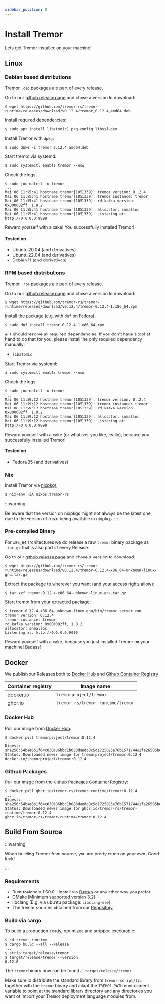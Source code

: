 ```yaml
---
sidebar_position: 0
---
```


# Install Tremor

Lets get Tremor installed on your machine!

## Linux

### Debian based distributions

Tremor `.deb` packages are part of every release. 

Go to our [github release page](https://github.com/tremor-rs/tremor-runtime/releases) and chose a version to download:

```console
$ wget https://github.com/tremor-rs/tremor-runtime/releases/download/v0.12.4/tremor_0.12.4_amd64.deb
```

Install required dependencies:

```console
$ sudo apt install libatomic1 pkg-config libssl-dev
```

Install Tremor with `dpkg`:

```
$ sudo dpkg -i tremor_0.12.4_amd64.deb
```

Start tremor via systemd:

```
$ sudo systemctl enable tremor --now
```

Check the logs:

```
$ sudo journalctl -u tremor
...
Mai 06 11:55:41 hostname tremor[1051339]: tremor version: 0.12.4
Mai 06 11:55:41 hostname tremor[1051339]: tremor instance: tremor
Mai 06 11:55:41 hostname tremor[1051339]: rd_kafka version: 0x000002ff, 1.8.2
Mai 06 11:55:41 hostname tremor[1051339]: allocator: snmalloc
Mai 06 11:55:41 hostname tremor[1051339]: Listening at: http://0.0.0.0:9898
```

Reward yourself with a cake! You successfully installed Tremor!

#### Tested on

* Ubuntu 20.04 (and derivatives)
* Ubuntu 22.04 (and derivatives)
* Debian 11 (and derivatives)

### RPM based distributions

Tremor `.rpm` packages are part of every release.

Go to our [github release page](https://github.com/tremor-rs/tremor-runtime/releases) and chose a version to download:

```console
$ wget https://github.com/tremor-rs/tremor-runtime/releases/download/v0.12.4/tremor-0.12.4-1.x86_64.rpm
```

Install the package (e.g. with `dnf` on Fedora):

```console
$ sudo dnf install tremor-0.12.4-1.x86_64.rpm
```

`dnf` should resolve all required dependencies. If you don't have a tool at hand to do that for you,
please install the only required dependency manually:

 - `libatomic` 

Start Tremor via systemd:

```
$ sudo systemctl enable tremor --now
```

Check the logs:

```
$ sudo journalctl -u tremor
...
Mai 06 11:59:12 hostname tremor[1051339]: tremor version: 0.12.4
Mai 06 11:59:12 hostname tremor[1051339]: tremor instance: tremor
Mai 06 11:59:12 hostname tremor[1051339]: rd_kafka version: 0x000002ff, 1.8.2
Mai 06 11:59:12 hostname tremor[1051339]: allocator: snmalloc
Mai 06 11:59:12 hostname tremor[1051339]: Listening at: http://0.0.0.0:9898
```

Reward yourself with a cake (or whatever you like, really), because you successfully installed Tremor!

#### Tested on

* Fedora 35 (and derivatives)

### Nix

Install Tremor via [nixpkgs](https://github.com/NixOS/nixpkgs/blob/master/pkgs/tools/misc/tremor-rs/default.nix)

```console
$ nix-env -iA nixos.tremor-rs
```

:::warning

Be aware that the version on nixpkgs might not always be the latest one, due to the version of rustc being available in nixpkgs.
:::

### Pre-compiled Binary

For `x86_64` architectures we do release a raw `tremor` binary package as `.tar.gz` that is also part of every Release.

Go to our [github release page](https://github.com/tremor-rs/tremor-runtime/releases) and chose a version to download:

```console
$ wget https://github.com/tremor-rs/tremor-runtime/releases/download/v0.12.4/tremor-0.12.4-x86_64-unknown-linux-gnu.tar.gz
```

Extract the package to wherever you want (and your access rights allow):

```console
$ tar xzf tremor-0.12.4-x86_64-unknown-linux-gnu.tar.gz
```

Start tremor from your extracted package:

```console
$ tremor-0.12.4-x86_64-unknown-linux-gnu/bin/tremor server run
tremor version: 0.12.4
tremor instance: tremor
rd_kafka version: 0x000002ff, 1.8.2
allocator: snmalloc
Listening at: http://0.0.0.0:9898
```

Reward yourself with a cake, because you just installed Tremor on your machine! Badass!

## Docker

We publish our Releases both to [Docker Hub](https://hub.docker.com/r/tremorproject/tremor) and [Github Container Registry](https://github.com/tremor-rs/tremor-runtime/pkgs/container/tremor-runtime%2Ftremor)

| Container registry | Image name                        |
|--------------------|-----------------------------------|
| docker.io          | `tremorproject/tremor`            |
| ghcr.io            | `tremor-rs/tremor-runtime/tremor` |

### Docker Hub

Pull our image from [Docker Hub](https://hub.docker.com/r/tremorproject/tremor):

```console
$ docker pull tremorproject/tremor:0.12.4
...
Digest: sha256:54bae6b1f64c030086bbc1b083daedc8c5d1725093e76b1571744e1fa26505be
Status: Downloaded newer image for tremorproject/tremor:0.12.4
docker.io/tremorproject/tremor:0.12.4
```

### Github Packages

Pull our image from the [Github Packages Container Registry](https://ghcr.io):

```console
$ docker pull ghcr.io/tremor-rs/tremor-runtime/tremor:0.12.4
...
Digest: sha256:54bae6b1f64c030086bbc1b083daedc8c5d1725093e76b1571744e1fa26505be
Status: Downloaded newer image for ghcr.io/tremor-rs/tremor-runtime/tremor:0.12.4
ghcr.io/tremor-rs/tremor-runtime/tremor:0.12.4
```

## Build From Source

:::warning

When building Tremor from source, you are pretty much on your own. Good luck!

:::

### Requirements

* Rust toolchain 1.60.0 - Install via [Rustup](https://rustup.rs/) or any other way you prefer
* CMake (Minimum supported version 3.2)
* libclang (E.g. via ubuntu package: `libclang-dev`)
* The tremor sources obtained from our [Repository](https://github.com/tremor-rs/tremor-runtime)

### Build via cargo

To build a production-ready, optimized and stripped executable:

```console
$ cd tremor-runtime
$ cargo build --all --release
...
$ strip target/release/tremor
$ target/release/tremor --version
0.12.0
```

The `tremor` binary now can be found at `target/release/tremor`.

Make sure to distribute the standard library from `tremor-script/lib` together with the `tremor` binary and adapt the `TREMOR_PATH` environment variable
to point at the standard library directory and any directories you want ot import your Tremor deployment language modules from.